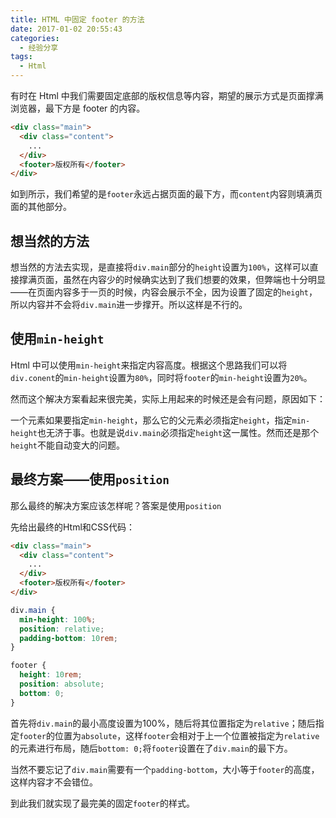 ```yaml
---
title: HTML 中固定 footer 的方法
date: 2017-01-02 20:55:43
categories:
  - 经验分享
tags:
  - Html
---
```

有时在 Html 中我们需要固定底部的版权信息等内容，期望的展示方式是页面撑满浏览器，最下方是 footer 的内容。

```html
<div class="main">
  <div class="content">
    ...
  </div>
  <footer>版权所有</footer>
</div>
```

如到所示，我们希望的是`footer`永远占据页面的最下方，而`content`内容则填满页面的其他部分。

## 想当然的方法

想当然的方法去实现，是直接将`div.main`部分的`height`设置为`100%`，这样可以直接撑满页面，虽然在内容少的时候确实达到了我们想要的效果，但弊端也十分明显——在页面内容多于一页的时候，内容会展示不全，因为设置了固定的`height`，所以内容并不会将`div.main`进一步撑开。所以这样是不行的。

## 使用`min-height`

Html 中可以使用`min-height`来指定内容高度。根据这个思路我们可以将`div.conent`的`min-height`设置为`80%`，同时将`footer`的`min-height`设置为`20%`。

然而这个解决方案看起来很完美，实际上用起来的时候还是会有问题，原因如下：

一个元素如果要指定`min-height`，那么它的父元素必须指定`height`，指定`min-height`也无济于事。也就是说`div.main`必须指定`height`这一属性。然而还是那个`height`不能自动变大的问题。

## 最终方案——使用`position`

那么最终的解决方案应该怎样呢？答案是使用`position`

先给出最终的Html和CSS代码：

```html
<div class="main">
  <div class="content">
    ...
  </div>
  <footer>版权所有</footer>
</div>
```

```css
div.main {
  min-height: 100%;
  position: relative;
  padding-bottom: 10rem;
}

footer {
  height: 10rem;
  position: absolute;
  bottom: 0;
}
```

首先将`div.main`的最小高度设置为100%，随后将其位置指定为`relative`；随后指定`footer`的位置为`absolute`，这样`footer`会相对于上一个位置被指定为`relative`的元素进行布局，随后`bottom: 0;`将`footer`设置在了`div.main`的最下方。

当然不要忘记了`div.main`需要有一个`padding-bottom`，大小等于`footer`的高度，这样内容才不会错位。

到此我们就实现了最完美的固定`footer`的样式。

